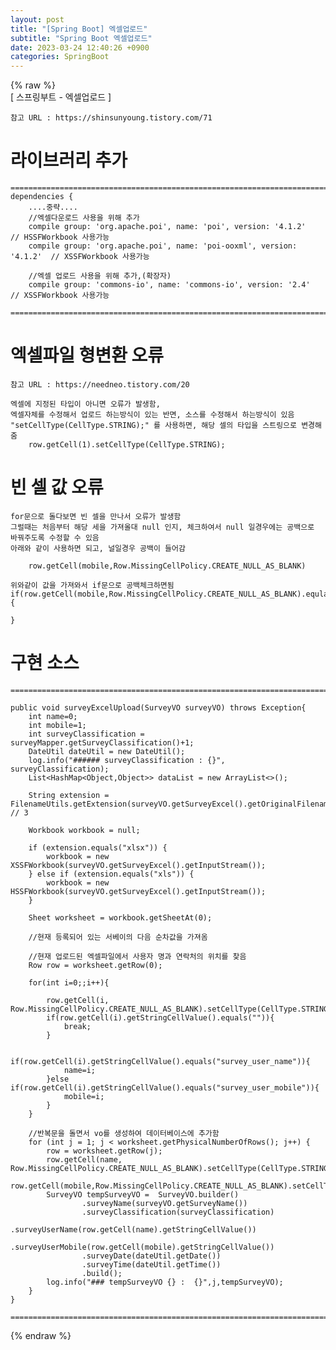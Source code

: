 ```yaml
---  
layout: post  
title: "[Spring Boot] 엑셀업로드"  
subtitle: "Spring Boot 엑셀업로드"  
date: 2023-03-24 12:40:26 +0900  
categories: SpringBoot  
---  
```

{% raw %}  
[ 스프링부트 - 엑셀업로드 ]  
  
	참고 URL : https://shinsunyoung.tistory.com/71  
  
# 라이브러리 추가  
  
	=====================================================================================================================================================  
	dependencies {  
		....중략....  
		//엑셀다운로드 사용을 위해 추가  
		compile group: 'org.apache.poi', name: 'poi', version: '4.1.2'        // HSSFWorkbook 사용가능  
		compile group: 'org.apache.poi', name: 'poi-ooxml', version: '4.1.2'  // XSSFWorkbook 사용가능  
  
		//엑셀 업로드 사용을 위해 추가,(확장자)  
		compile group: 'commons-io', name: 'commons-io', version: '2.4'  // XSSFWorkbook 사용가능  
  
	=====================================================================================================================================================  
  
# 엑셀파일 형변환 오류  
	참고 URL : https://needneo.tistory.com/20  
  
	엑셀에 지정된 타입이 아니면 오류가 발생함,  
	엑셀자체를 수정해서 업로드 하는방식이 있는 반면, 소스를 수정해서 하는방식이 있음  
	"setCellType(CellType.STRING);" 를 사용하면, 해당 셀의 타입을 스트링으로 변경해줌  
		row.getCell(1).setCellType(CellType.STRING);  
  
# 빈 셀 값 오류  
	for문으로 돌다보면 빈 셀을 만나서 오류가 발생함  
	그럴때는 처음부터 해당 세을 가져올대 null 인지, 체크하여서 null 일경우에는 공백으로 바꿔주도록 수정할 수 있음  
	아래와 같이 사용하면 되고, 널일경우 공백이 들어감  
  
		row.getCell(mobile,Row.MissingCellPolicy.CREATE_NULL_AS_BLANK)  
  
	위와같이 값을 가져와서 if문으로 공백체크하면됨  
	if(row.getCell(mobile,Row.MissingCellPolicy.CREATE_NULL_AS_BLANK).equla("")){  
  
	}  
  
# 구현 소스  
  
	=====================================================================================================================================================  
  
    public void surveyExcelUpload(SurveyVO surveyVO) throws Exception{  
        int name=0;  
        int mobile=1;  
        int surveyClassification = surveyMapper.getSurveyClassification()+1;  
        DateUtil dateUtil = new DateUtil();  
        log.info("###### surveyClassification : {}", surveyClassification);  
        List<HashMap<Object,Object>> dataList = new ArrayList<>();  
  
        String extension = FilenameUtils.getExtension(surveyVO.getSurveyExcel().getOriginalFilename()); // 3  
  
        Workbook workbook = null;  
  
        if (extension.equals("xlsx")) {  
            workbook = new XSSFWorkbook(surveyVO.getSurveyExcel().getInputStream());  
        } else if (extension.equals("xls")) {  
            workbook = new HSSFWorkbook(surveyVO.getSurveyExcel().getInputStream());  
        }  
  
        Sheet worksheet = workbook.getSheetAt(0);  
  
        //현재 등록되어 있는 서베이의 다음 순차값을 가져옴  
  
        //현재 업로드된 엑셀파일에서 사용자 명과 연락처의 위치를 찾음  
        Row row = worksheet.getRow(0);  
  
        for(int i=0;;i++){  
  
            row.getCell(i, Row.MissingCellPolicy.CREATE_NULL_AS_BLANK).setCellType(CellType.STRING);  
            if(row.getCell(i).getStringCellValue().equals("")){  
                break;  
            }  
  
            if(row.getCell(i).getStringCellValue().equals("survey_user_name")){  
                name=i;  
            }else if(row.getCell(i).getStringCellValue().equals("survey_user_mobile")){  
                mobile=i;  
            }  
        }  
  
        //반복문을 돌면서 vo를 생성하여 데이터베이스에 추가함  
        for (int j = 1; j < worksheet.getPhysicalNumberOfRows(); j++) {  
            row = worksheet.getRow(j);  
            row.getCell(name, Row.MissingCellPolicy.CREATE_NULL_AS_BLANK).setCellType(CellType.STRING);  
            row.getCell(mobile,Row.MissingCellPolicy.CREATE_NULL_AS_BLANK).setCellType(CellType.STRING);  
            SurveyVO tempSurveyVO =  SurveyVO.builder()  
                    .surveyName(surveyVO.getSurveyName())  
                    .surveyClassification(surveyClassification)  
                    .surveyUserName(row.getCell(name).getStringCellValue())  
                    .surveyUserMobile(row.getCell(mobile).getStringCellValue())  
                    .surveyDate(dateUtil.getDate())  
                    .surveyTime(dateUtil.getTime())  
                    .build();  
            log.info("### tempSurveyVO {} :  {}",j,tempSurveyVO);  
        }  
    }  
  
	=====================================================================================================================================================                                                                                                                                                                                                                                                                                                                                                                                                                                                                                                                                                                                                                                                                                                                                                                                                                                                                                                                                                                                                                                                                                                                                                                                                                                                                                                                                                                                                                                                                                                                                                                                                                                                                                                                                                                                                                                                                                                                                                                                                                                                                                                                                                                                                                                                                                                                                                                                                                                                                                                                                                                                                                                                                                                                                                                                                                                                                                                                                                                                                                                                                                                                                                                                                                                                                                                                                                                                                                                                                                                                                                                                                                                                                                                                                                                                                                                                                                                                                                                                                                                                                                                                                                                                                                                                                                                                                                                                                            
{% endraw %}